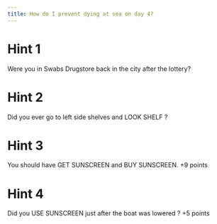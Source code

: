 ```yaml
---
title: How do I prevent dying at sea on day 4?
---
```

# Hint 1
Were you in Swabs Drugstore back in the city after the lottery?

# Hint 2
Did you ever go to left side shelves and LOOK SHELF ?

# Hint 3
You should have GET SUNSCREEN and BUY SUNSCREEN.   +9 points

# Hint 4
Did you USE SUNSCREEN just after the boat was lowered ?  +5 points

